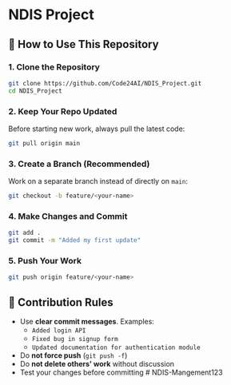 # NDIS Project

## 🔑 How to Use This Repository

### 1. Clone the Repository

```bash
git clone https://github.com/Code24AI/NDIS_Project.git
cd NDIS_Project
```

### 2. Keep Your Repo Updated

Before starting new work, always pull the latest code:

```bash
git pull origin main
```

### 3. Create a Branch (Recommended)

Work on a separate branch instead of directly on `main`:

```bash
git checkout -b feature/<your-name>
```

### 4. Make Changes and Commit

```bash
git add .
git commit -m "Added my first update"
```

### 5. Push Your Work

```bash
git push origin feature/<your-name>
```

## 📝 Contribution Rules

- Use **clear commit messages**. Examples:
  - `Added login API`
  - `Fixed bug in signup form`
  - `Updated documentation for authentication module`
- Do **not force push** (`git push -f`)
- Do **not delete others' work** without discussion
- Test your changes before committing
#   N D I S - M a n g e m e n t 1 2 3  
 